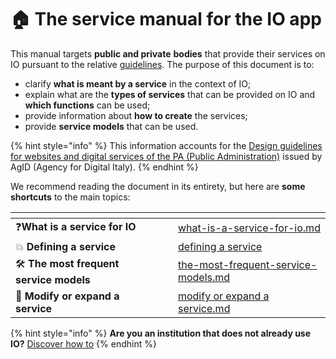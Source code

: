 # 🏠 The service manual for the IO app

This manual targets **public and private** **bodies** that provide their services on IO pursuant to the relative [guidelines](https://www.agid.gov.it/sites/default/files/repository_files/lg_punto_accesso_telematico_servizi_pa_3112021.pdf). The purpose of this document is to:

* clarify **what is meant by a service** in the context of IO;
* explain what are the **types of services** that can be provided on IO and **which functions** can be used;
* provide information about **how to create** the services;
* provide **service models** that can be used.

{% hint style="info" %} This information accounts for the [Design guidelines for websites and digital services of the PA (Public Administration)](https://www.agid.gov.it/sites/default/files/repository_files/lg_punto_accesso_telematico_servizi_pa_3112021.pdf) issued by AgID (Agency for Digital Italy). {% endhint %}

We recommend reading the document in its entirety, but here are **some shortcuts** to the main topics:

<table data-card-size="large" data-view="cards"><thead><tr><th></th><th data-hidden></th><th data-hidden></th><th data-hidden data-card-target data-type="content-ref"></th></tr></thead><tbody><tr><td>❓<strong>What is a service for IO</strong></td><td></td><td></td><td><a href="the-services-on-io/what-is-a-service-for-io.md">what-is-a-service-for-io.md</a></td></tr><tr><td>💥 <strong>Defining a service</strong></td><td></td><td></td><td><a href="i-servizi-in-io/definire-un-servizio/">defining a service</a></td></tr><tr><td>🛠 <strong>The most frequent service models</strong></td><td></td><td></td><td><a href="catalog-of-services-and-models/the-most-frequent-service-models.md">the-most-frequent-service-models.md</a></td></tr><tr><td>🔄 <strong>Modify or expand a service</strong></td><td></td><td></td><td><a href="communicate-a-service/use-cases/modify-of-expand-a-service.md">modify or expand a service.md</a></td></tr></tbody></table>

{% hint style="info" %} **Are you an institution that does not already use IO?** [Discover how to](https://docs.pagopa.it/io-guida-tecnica/) {% endhint %}